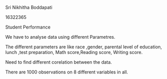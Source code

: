 Sri Nikhitha Boddapati

16322365


Student Performance

We have to analyse data using different Parametres.

The different parameters are like race ,gender, parental level of education, lunch ,test preparation, Math score,Reading score, Writing score.

Need to find different corelation between the data.

There are 1000 observations on 8 different variables in all. 
